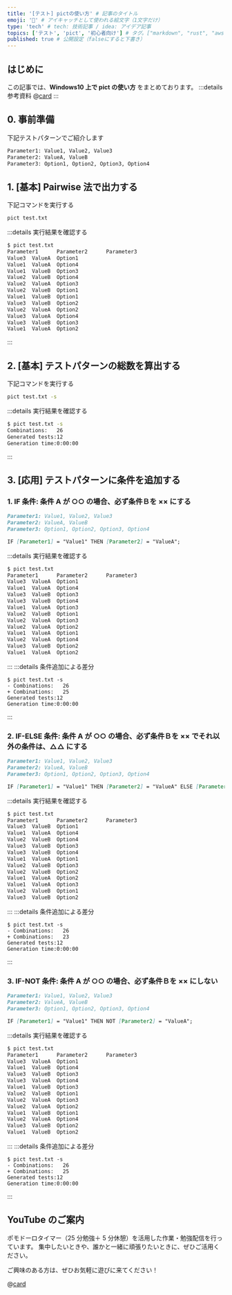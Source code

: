```yaml
---
title: '[テスト] pictの使い方' # 記事のタイトル
emoji: '🧪' # アイキャッチとして使われる絵文字（1文字だけ）
type: 'tech' # tech: 技術記事 / idea: アイデア記事
topics: ['テスト', 'pict', '初心者向け'] # タグ。["markdown", "rust", "aws"]のように指定する
published: true # 公開設定（falseにすると下書き）
---
```


## はじめに

この記事では、**Windows10 上で pict の使い方** をまとめております。
:::details 参考資料
@[card](https://gihyo.jp/magazine/SD/archive/2024/202402)
:::

## 0. 事前準備

下記テストパターンでご紹介します

```txt:test.txt
Parameter1: Value1, Value2, Value3
Parameter2: ValueA, ValueB
Parameter3: Option1, Option2, Option3, Option4
```

## 1. [基本] Pairwise 法で出力する

下記コマンドを実行する

```bash
pict test.txt
```

:::details 実行結果を確認する

```bash
$ pict test.txt
Parameter1      Parameter2      Parameter3
Value3  ValueA  Option1
Value1  ValueA  Option4
Value1  ValueB  Option3
Value2  ValueB  Option4
Value2  ValueA  Option3
Value2  ValueB  Option1
Value1  ValueB  Option1
Value3  ValueB  Option2
Value2  ValueA  Option2
Value3  ValueA  Option4
Value3  ValueB  Option3
Value1  ValueA  Option2
```

:::

## 2. [基本] テストパターンの総数を算出する

下記コマンドを実行する

```bash
pict test.txt -s
```

:::details 実行結果を確認する

```bash
$ pict test.txt -s
Combinations:   26
Generated tests:12
Generation time:0:00:00
```

:::

## 3. [応用] テストパターンに条件を追加する

### 1. IF 条件: 条件 A が ○○ の場合、必ず条件Ｂを ×× にする

```md
Parameter1: Value1, Value2, Value3
Parameter2: ValueA, ValueB
Parameter3: Option1, Option2, Option3, Option4

IF [Parameter1] = "Value1" THEN [Parameter2] = "ValueA";
```

:::details 実行結果を確認する

```bash
$ pict test.txt
Parameter1      Parameter2      Parameter3
Value3  ValueA  Option1
Value1  ValueA  Option4
Value3  ValueB  Option3
Value3  ValueB  Option4
Value1  ValueA  Option3
Value2  ValueB  Option1
Value2  ValueA  Option3
Value2  ValueA  Option2
Value1  ValueA  Option1
Value2  ValueA  Option4
Value3  ValueB  Option2
Value1  ValueA  Option2
```

:::
:::details 条件追加による差分

```diff:bash
$ pict test.txt -s
- Combinations:   26
+ Combinations:   25
Generated tests:12
Generation time:0:00:00
```

:::

### 2. IF-ELSE 条件: 条件 A が ○○ の場合、必ず条件Ｂを ×× でそれ以外の条件は、△△ にする

```md
Parameter1: Value1, Value2, Value3
Parameter2: ValueA, ValueB
Parameter3: Option1, Option2, Option3, Option4

IF [Parameter1] = "Value1" THEN [Parameter2] = "ValueA" ELSE [Parameter2] = "ValueB";
```

:::details 実行結果を確認する

```bash
$ pict test.txt
Parameter1      Parameter2      Parameter3
Value3  ValueB  Option1
Value1  ValueA  Option4
Value2  ValueB  Option4
Value3  ValueB  Option3
Value3  ValueB  Option4
Value1  ValueA  Option1
Value2  ValueB  Option3
Value2  ValueB  Option2
Value1  ValueA  Option2
Value1  ValueA  Option3
Value2  ValueB  Option1
Value3  ValueB  Option2
```

:::
:::details 条件追加による差分

```diff:bash
$ pict test.txt -s
- Combinations:   26
+ Combinations:   23
Generated tests:12
Generation time:0:00:00
```

:::

### 3. IF-NOT 条件: 条件 A が ○○ の場合、必ず条件Ｂを ×× にしない

```md
Parameter1: Value1, Value2, Value3
Parameter2: ValueA, ValueB
Parameter3: Option1, Option2, Option3, Option4

IF [Parameter1] = "Value1" THEN NOT [Parameter2] = "ValueA";
```

:::details 実行結果を確認する

```bash
$ pict test.txt
Parameter1      Parameter2      Parameter3
Value3  ValueA  Option1
Value1  ValueB  Option4
Value3  ValueB  Option3
Value3  ValueA  Option4
Value1  ValueB  Option3
Value2  ValueB  Option1
Value2  ValueA  Option3
Value2  ValueA  Option2
Value1  ValueB  Option1
Value2  ValueA  Option4
Value3  ValueB  Option2
Value1  ValueB  Option2
```

:::
:::details 条件追加による差分

```diff:bash
$ pict test.txt -s
- Combinations:   26
+ Combinations:   25
Generated tests:12
Generation time:0:00:00
```

:::

## YouTube のご案内

ポモドーロタイマー（25 分勉強＋ 5 分休憩）を活用した作業・勉強配信を行っています。
集中したいときや、誰かと一緒に頑張りたいときに、ぜひご活用ください。

ご興味のある方は、ぜひお気軽に遊びに来てください！

@[card](https://www.youtube.com/@aew2sbee)
